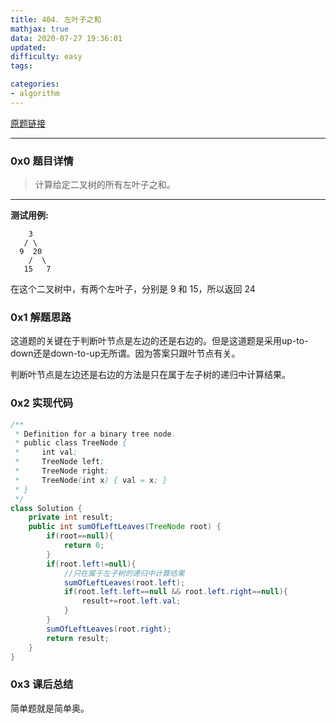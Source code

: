```yaml
---
title: 404. 左叶子之和
mathjax: true
data: 2020-07-27 19:36:01
updated:
difficulty: easy
tags:

categories:
- algorithm
---
```


[原题链接](https://leetcode-cn.com/problems/sum-of-left-leaves/)

---

### 0x0 题目详情

>计算给定二叉树的所有左叶子之和。

---

**测试用例:**

        3
       / \
      9  20
        /  \
       15   7

在这个二叉树中，有两个左叶子，分别是 9 和 15，所以返回 24
 
### 0x1 解题思路

这道题的关键在于判断叶节点是左边的还是右边的。但是这道题是采用up-to-down还是down-to-up无所谓。因为答案只跟叶节点有关。

判断叶节点是左边还是右边的方法是只在属于左子树的递归中计算结果。

### 0x2 实现代码

``` java
/**
 * Definition for a binary tree node.
 * public class TreeNode {
 *     int val;
 *     TreeNode left;
 *     TreeNode right;
 *     TreeNode(int x) { val = x; }
 * }
 */
class Solution {
    private int result;
    public int sumOfLeftLeaves(TreeNode root) {
        if(root==null){
            return 0;
        }
        if(root.left!=null){
            //只在属于左子树的递归中计算结果
            sumOfLeftLeaves(root.left);
            if(root.left.left==null && root.left.right==null){
                result+=root.left.val;
            }
        }
        sumOfLeftLeaves(root.right);
        return result;
    }
}
```

### 0x3 课后总结

简单题就是简单奥。      